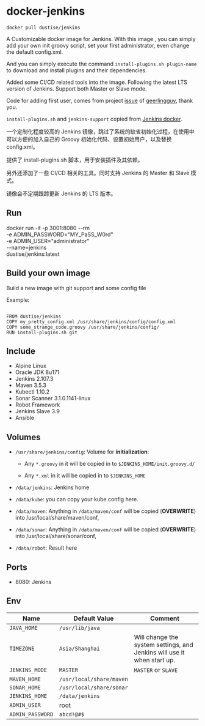 # docker-jenkins

`docker pull dustise/jenkins`

A Customizable docker image for Jenkins. With this image , you can simply add
your own init groovy script, set your first administrator, even change the
default config.xml.

And you can simply execute the command `install-plugins.sh plugin-name` to download
and install plugins and their dependencies.

Added some CI/CD related tools into the image.
Following the latest LTS version of Jenkins.
Support both Master or Slave mode.

Code for adding first user, comes from project
[issue](https://github.com/geerlingguy/ansible-role-jenkins/issues/50) of
[geerlingguy](https://github.com/geerlingguy), thank you.

`install-plugins.sh` and `jenkins-support` copied from
[Jenkins docker](https://github.com/jenkinsci/docker).

一个定制化程度较高的 Jenkins 镜像，跳过了系统的缺省初始化过程，在使用中可以方便的加入自己的
Groovy 初始化代码、设置初始用户，以及替换 config.xml。

提供了 install-plugins.sh 脚本，用于安装插件及其依赖。

另外还添加了一些 CI/CD 相关的工具。同时支持 Jenkins 的 Master 和 Slave 模式。

镜像会不定期跟踪更新 Jenkins 的 LTS 版本。

## Run

docker run -it -p 3001:8080 --rm  \
-e ADMIN_PASSWORD="MY_PaSS_W0rd" \
-e ADMIN_USER="administrator"  \
--name=jenkins \
dustise/jenkins:latest

## Build your own image

Build a new image with git support and some config file

Example:

~~~docker

FROM dustise/jenkins
COPY my_pretty_config.xml /usr/share/jenkins/config/config.xml
COPY some_strange_code.groovy /usr/share/jenkins/config/
RUN install-plugins.sh git

~~~

## Include

- Alpine Linux
- Oracle JDK 8u171
- Jenkins 2.107.3
- Maven 3.5.3
- Kubectl 1.10.2
- Sonar Scanner 3.1.0.1141-linux
- Robot Framework
- Jenkins Slave 3.9
- Ansible

## Volumes

- `/usr/share/jenkins/config`: Volume for **initialization**:

  - Any `*.groovy` in it will be copied in to `$JENKINS_HOME/init.groovy.d/`

  - Any `*.xml` in it will be copied in to `$JENKINS_HOME`

- `/data/jenkins`: Jenkins home

- `/data/kube`: you can copy your kube config here.

- `/data/maven`: Anything in `/data/maven/conf` will be copied (**OVERWRITE**) into /usr/local/share/maven/conf,

- `/data/sonar`: Anything in `/data/maven/conf` will be copied (**OVERWRITE**) into /usr/local/share/sonar/conf,

- `/data/robot`: Result here

## Ports

- 8080: Jenkins

## Env

|Name|Default Value|Comment|
|---|---|---|
|`JAVA_HOME`|`/usr/lib/java`||
|`TIMEZONE`|`Asia/Shanghai`|Will change the system settings, and Jenkins will use it when start up. |
|`JENKINS_MODE`|`MASTER`|`MASTER` or `SLAVE`|
|`MAVEN_HOME`|`/usr/local/share/maven`||
|`SONAR_HOME`|`/usr/local/share/sonar`||
|`JENKINS_HOME`|`/data/jenkins`||
|`ADMIN_USER`|root||
|`ADMIN_PASSWORD`|`abcd!@#$`|
